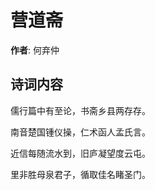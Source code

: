 # 营道斋

**作者**: 何弃仲

## 诗词内容

儒行篇中有至论，书斋乡县两存存。

南音楚国锺仪操，仁术函人孟氏言。

近信每随流水到，旧庐凝望度云屯。

里非胜母泉君子，循取佳名睹圣门。


